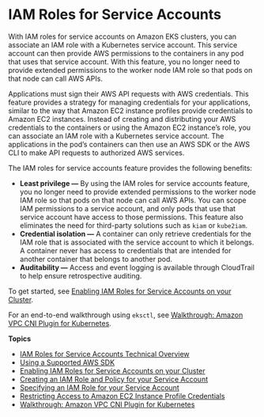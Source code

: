 # IAM Roles for Service Accounts<a name="iam-roles-for-service-accounts"></a>

With IAM roles for service accounts on Amazon EKS clusters, you can associate an IAM role with a Kubernetes service account\. This service account can then provide AWS permissions to the containers in any pod that uses that service account\. With this feature, you no longer need to provide extended permissions to the worker node IAM role so that pods on that node can call AWS APIs\.

Applications must sign their AWS API requests with AWS credentials\. This feature provides a strategy for managing credentials for your applications, similar to the way that Amazon EC2 instance profiles provide credentials to Amazon EC2 instances\. Instead of creating and distributing your AWS credentials to the containers or using the Amazon EC2 instance’s role, you can associate an IAM role with a Kubernetes service account\. The applications in the pod’s containers can then use an AWS SDK or the AWS CLI to make API requests to authorized AWS services\.

The IAM roles for service accounts feature provides the following benefits:
+ **Least privilege —** By using the IAM roles for service accounts feature, you no longer need to provide extended permissions to the worker node IAM role so that pods on that node can call AWS APIs\. You can scope IAM permissions to a service account, and only pods that use that service account have access to those permissions\. This feature also eliminates the need for third\-party solutions such as `kiam` or `kube2iam`\.
+ **Credential isolation —** A container can only retrieve credentials for the IAM role that is associated with the service account to which it belongs\. A container never has access to credentials that are intended for another container that belongs to another pod\.
+ **Auditability —** Access and event logging is available through CloudTrail to help ensure retrospective auditing\.

To get started, see [Enabling IAM Roles for Service Accounts on your Cluster](enable-iam-roles-for-service-accounts.md)\.

For an end\-to\-end walkthrough using `eksctl`, see [Walkthrough: Amazon VPC CNI Plugin for Kubernetes](iam-roles-for-service-accounts-cni-walkthrough.md)\.

**Topics**
+ [IAM Roles for Service Accounts Technical Overview](iam-roles-for-service-accounts-technical-overview.md)
+ [Using a Supported AWS SDK](iam-roles-for-service-accounts-minimum-sdk.md)
+ [Enabling IAM Roles for Service Accounts on your Cluster](enable-iam-roles-for-service-accounts.md)
+ [Creating an IAM Role and Policy for your Service Account](create-service-account-iam-policy-and-role.md)
+ [Specifying an IAM Role for your Service Account](specify-service-account-role.md)
+ [Restricting Access to Amazon EC2 Instance Profile Credentials](restrict-ec2-credential-access.md)
+ [Walkthrough: Amazon VPC CNI Plugin for Kubernetes](iam-roles-for-service-accounts-cni-walkthrough.md)